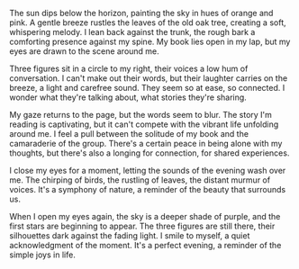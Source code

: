 The sun dips below the horizon, painting the sky in hues of orange and pink. A gentle breeze rustles the leaves of the old oak tree, creating a soft, whispering melody. I lean back against the trunk, the rough bark a comforting presence against my spine. My book lies open in my lap, but my eyes are drawn to the scene around me.

Three figures sit in a circle to my right, their voices a low hum of conversation. I can't make out their words, but their laughter carries on the breeze, a light and carefree sound. They seem so at ease, so connected. I wonder what they're talking about, what stories they're sharing.

My gaze returns to the page, but the words seem to blur. The story I'm reading is captivating, but it can't compete with the vibrant life unfolding around me. I feel a pull between the solitude of my book and the camaraderie of the group. There's a certain peace in being alone with my thoughts, but there's also a longing for connection, for shared experiences.

I close my eyes for a moment, letting the sounds of the evening wash over me. The chirping of birds, the rustling of leaves, the distant murmur of voices. It's a symphony of nature, a reminder of the beauty that surrounds us.

When I open my eyes again, the sky is a deeper shade of purple, and the first stars are beginning to appear. The three figures are still there, their silhouettes dark against the fading light. I smile to myself, a quiet acknowledgment of the moment. It's a perfect evening, a reminder of the simple joys in life.
